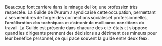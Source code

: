 Beaucoup font carrière dans le minage de l’or, une profession très respectée. La Guilde de l’Aurum a syndicalisé cette occupation, permettant à ses membres de forger des connections sociales et professionnelles, l’amélioration des techniques et d’obtenir de meilleures conditions de travail. La Guilde est présente dans chacune des cité-états et s’oppose quand les dirigeants prennent des décisions au détriment des mineurs pour leur bénéfice personnel, ce qui place souvent la guilde entre deux feux.